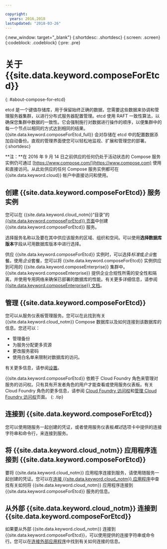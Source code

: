 ```yaml
---

copyright:
  years: 2016,2018
lastupdated: "2018-03-26"
---
```


{:new_window: target="_blank"}
{:shortdesc: .shortdesc}
{:screen: .screen}
{:codeblock: .codeblock}
{:pre: .pre}

# 关于 {{site.data.keyword.composeForEtcd}}
{: #about-compose-for-etcd}

etcd 是一个键值存储库，用于保留始终正确的数据，您需要这些数据来协调和管理服务器集群，以进行分布式服务器配置管理。etcd 使用 RAFT 一致性算法，以确保您集群中数据的一致性。它会强制施行对数据进行操作的顺序，以便集群中的每一个节点以相同的方式达到相同的结果。{{site.data.keyword.composeForEtcd_full}} 会对存储在 etcd 中的配置数据添加自动备份。直观的管理界面使您可以轻松地监视、扩展和管理您的部署。
{:shortdesc}

**注：**在 2016 年 9 月 14 日之前供应的任何仍处于活动状态的 Compose 服务实例仍可通过 [https://www.compose.com/](https://www.compose.com) 使用和直接访问。从此处供应的任何 Compose 服务实例都可在 {{site.data.keyword.cloud}} 帐户中直接访问和使用。

## 创建 {{site.data.keyword.composeForEtcd}} 服务实例

您可以在 {{site.data.keyword.cloud_notm}}“目录”的 [{{site.data.keyword.composeForEtcd}} 页面](https://console.{DomainName}/catalog/services/compose-for-etcd/)中创建 {{site.data.keyword.composeForEtcd}} 服务。

选择服务名称以及要在其中供应该服务的区域、组织和空间。可以使用**选择数据库版本**字段从可用数据库版本中进行选择。

供应 {{site.data.keyword.composeForEtcd}} 实例时，可以选择*标准*或*企业*套餐。使用*企业*套餐，您可以将 {{site.data.keyword.composeForEtcd}} 实例供应到可用的 {{site.data.keyword.composeEnterprise}} 集群中。{{site.data.keyword.composeEnterprise}} 提供企业合规性所需的安全性和隔离，并使用专用网络来确保已部署的数据库的性能。有关更多详细信息，请参阅 [{{site.data.keyword.composeEnterprise}} 文档](/docs/services/ComposeEnterprise/index.html)。

## 管理 {{site.data.keyword.composeForEtcd}}

您可以从服务仪表板管理服务。您可以在此找到有关 {{site.data.keyword.cloud_notm}} Compose 数据库以及如何连接到该数据库的信息。您还可以：
- 管理备份
- 为服务分配更多资源
- 更改服务密码
- 使用白名单来限制对数据库的访问。 

有关更多信息，请参阅[设置](./dashboard-settings.html)。

{{site.data.keyword.composeForEtcd}} 依赖于 Cloud Foundry 角色来管理对服务的访问权。只有具有开发者角色的用户才能查看或使用服务仪表板。有关 Cloud Foundry 角色的更多信息，请参阅 [Cloud Foundry 访问权](https://console.{DomainName}/docs/iam/cfaccess.html#cfaccess)和[管理 Cloud Foundry 访问权](https://console.{DomainName}/docs/iam/mngcf.html#mngcf)页面。
{: .tip}

## 连接到 {{site.data.keyword.composeForEtcd}}

您可以使用随服务一起创建的凭证，或者使用服务仪表板*概述*选项卡中提供的连接字符串和命令行，来连接到服务。

## 将 {{site.data.keyword.cloud_notm}} 应用程序连接到 {{site.data.keyword.composeForEtcd}}

要将 {{site.data.keyword.cloud_notm}} 应用程序连接到服务，请使用随服务一起创建的凭证。您可以在[连接 {{site.data.keyword.cloud_notm}} 应用程序](./connecting-bluemix-app.html)中查找有关如何将 {{site.data.keyword.cloud_notm}} 应用程序连接到 {{site.data.keyword.composeForEtcd}} 服务的信息。

## 从外部 {{site.data.keyword.cloud_notm}} 连接到 {{site.data.keyword.composeForEtcd}}

如果要从外部 {{site.data.keyword.cloud_notm}} 连接到 {{site.data.keyword.composeForEtcd}}，可以使用提供的连接字符串或命令行。您可以在[连接外部应用程序](./connecting-external.html)中找到有关如何连接的信息。
